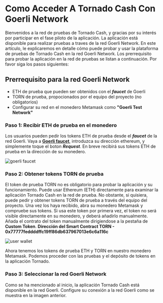 # Como Acceder A Tornado Cash Con Goerli Network
Bienvenidos a la red de pruebas de Tornado Cash, y gracias por su interés por participar en el fase piloto de la aplicación. La aplicación está disponible para realizar pruebas a traves de la red Goerli Network. En este artículo, le explicaremos en detalle cómo puede probar y usar la plataforma de pruebas de Tornado Cash en la red Goerli Network.
Los prerrequisito para probar la aplicación en la red de pruebas se listan a continuación. Por favor siga los pasos siguientes:  

## Prerrequisito para la red Goerli Network
- ETH de prueba que pueden ser obtenidos con el ***faucet*** de Goerli 
- TORN de prueba, propocionados por el equipo del proyecto (no obligatorios)
- Configurar su red en el monedero Metamask como **"Goerli Test Network"** 

### Paso 1: Recibir ETH de prueba en el monedero
Los usuarios pueden pedir los tokens ETH de prueba desde el ***faucet*** de la red Goerli.
Vaya a **[Goerli faucet](https://goerli-faucet.slock.it/)**, introduzca su dirección ethereum, y simplemente toque el boton ***Request***. En breve recibirá sus tokens ETH de prueba en la dirección de su monedero. 

![goerli faucet](https://siasky.net/XADTOSmJfX6bQVhZ5-ZRivkzCPloyiHLHdShM8wsZNxM1Q)

### Paso 2: Obtener tokens TORN de prueba
El token de prueba TORN no es obligatorio para probar la aplicación y su funcionamiento. Puede usar Ethereum (ETH) directamente para examinar la aplicación Tornado Cash en la red de prueba.
No obstante, si quisiera, puede pedir y obtener tokens TORN de prueba a través del equipo del proyecto. Una vez los haya recibido, abra su monedero Metamask y compruebe sus tokens.
Si usa este token por primera vez, el token no será visible directamente en su monedero, y deberá añadirlo manualmente. Añada el contrato del token manualmente dirigiendose a la pestaña de **Custom Token**.
**Dirección del Smart Contract TORN  - 0x77777feddddffc19ff86db637967013e6c6a116c**

![user wallet](https://siasky.net/TAD5yMM_XuB3BGv0jP0plWg01qrMSgOeivR4N_7KOOVL7g)

Ahora tenemos los tokens de prueba ETH  y TORN en nuestro monedero Metamask. Podemos proceder con las pruebas y el depósito de tokens en la aplicación Tornado.

### Paso 3: Seleccionar la red Goerli Network
Como se ha mencionado al inicio, la aplicación Tornado Cash está disponible en la red Goerli. Configure su conexión a la red Goerli como se muestra en la imagen anterior. [](https://)

